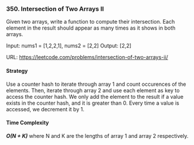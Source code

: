 ### 350. Intersection of Two Arrays II
Given two arrays, write a function to compute their intersection. Each element in the result should appear as many times as it shows in both arrays.

Input: nums1 = [1,2,2,1], nums2 = [2,2]
Output: [2,2]

URL: https://leetcode.com/problems/intersection-of-two-arrays-ii/

#### Strategy
Use a counter hash to iterate through array 1 and count occurences of the elements. Then, iterate through array 2 and use each element as key to access the counter hash. We only add the element to the result if a value exists in the counter hash, and it is greater than 0. Every time a value is accessed, we decrement it by 1. 

#### Time Complexity
***O(N + K)*** where N and K are the lengths of array 1 and array 2 respectively. 